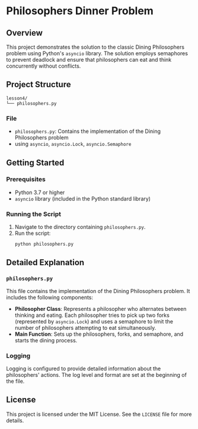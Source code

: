 # Philosophers Dinner Problem

## Overview

This project demonstrates the solution to the classic Dining Philosophers problem using Python's `asyncio` library.
The solution employs semaphores to prevent deadlock and ensure that philosophers can eat and think concurrently 
without conflicts.

## Project Structure

```
lesson4/
└── philosophers.py
```

### File

- `philosophers.py`: Contains the implementation of the Dining Philosophers problem 
- using `asyncio`, `asyncio.Lock`, `asyncio.Semaphore`

## Getting Started

### Prerequisites

- Python 3.7 or higher
- `asyncio` library (included in the Python standard library)

### Running the Script

1. Navigate to the directory containing `philosophers.py`.
2. Run the script:
   ```sh
   python philosophers.py
   ```

## Detailed Explanation

### `philosophers.py`

This file contains the implementation of the Dining Philosophers problem. It includes the following components:

- **Philosopher Class**: Represents a philosopher who alternates between thinking and eating. 
Each philosopher tries to pick up two forks (represented by `asyncio.Lock`) and uses a semaphore to limit 
the number of philosophers attempting to eat simultaneously.
- **Main Function**: Sets up the philosophers, forks, and semaphore, and starts the dining process.

### Logging

Logging is configured to provide detailed information about the philosophers' actions. The log level and format are set at the beginning of the file.

## License

This project is licensed under the MIT License. See the `LICENSE` file for more details.
